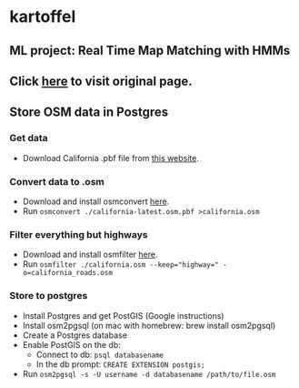 kartoffel
=========
ML project: Real Time Map Matching with HMMs
--------------------------
Click [here](https://github.com/juhanaka/kartoffel) to visit original page.
--------------------------

Store OSM data in Postgres
--------------------------

### Get data
* Download California .pbf file from [this website](http://download.geofabrik.de/north-america/us/california.html).

### Convert data to .osm
* Download and install osmconvert [here](http://wiki.openstreetmap.org/wiki/Osmconvert).
* Run
```osmconvert ./california-latest.osm.pbf >california.osm```

### Filter everything but highways
* Download and install osmfilter [here](http://wiki.openstreetmap.org/wiki/Osmfilter).
* Run
```osmfilter ./california.osm --keep="highway=" -o=california_roads.osm```

### Store to postgres
* Install Postgres and get PostGIS (Google instructions)
* Install osm2pgsql (on mac with homebrew: brew install osm2pgsql)
* Create a Postgres database
* Enable PostGIS on the db:
    * Connect to db: ```psql databasename```
    * In the db prompt: ```CREATE EXTENSION postgis;```
* Run ```osm2pgsql -s -U username -d databasename /path/to/file.osm```

